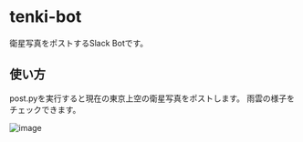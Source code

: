 # tenki-bot
衛星写真をポストするSlack Botです。

## 使い方
post.pyを実行すると現在の東京上空の衛星写真をポストします。
雨雲の様子をチェックできます。

![image](https://cloud.githubusercontent.com/assets/5409723/22181906/35937e7e-e0da-11e6-982f-40c87ccc5c57.png)
